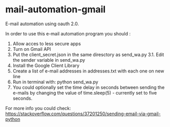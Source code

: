 # mail-automation-gmail
E-mail automation using oauth 2.0.

In order to use this e-mail automation program you should :
1. Allow acces to less secure apps
2. Turn on Gmail API
3. Put the client_secret.json in the same diresctory as send_wa.py
3.1. Edit the sender variable in send_wa.py
4. Install the Google Client Library
5. Create a list of e-mail addresses in addresses.txt with each one on new line
6. Run in terminal with:
python send_wa.py
7. You could optionally set the time delay in seconds between sending the e-mails by changing the value of time.sleep(5) - currently set to five seconds.

For more info you could check:
https://stackoverflow.com/questions/37201250/sending-email-via-gmail-python


